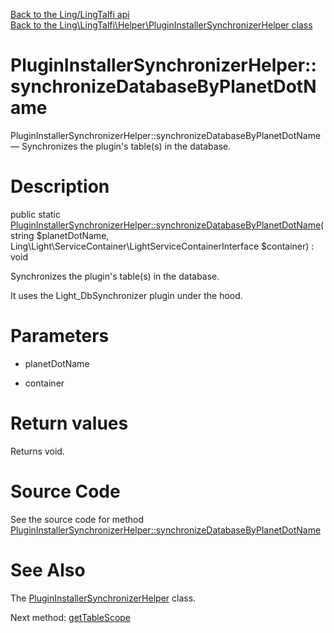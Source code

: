 [Back to the Ling/LingTalfi api](https://github.com/lingtalfi/LingTalfi/blob/master/doc/api/Ling/LingTalfi.md)<br>
[Back to the Ling\LingTalfi\Helper\PluginInstallerSynchronizerHelper class](https://github.com/lingtalfi/LingTalfi/blob/master/doc/api/Ling/LingTalfi/Helper/PluginInstallerSynchronizerHelper.md)


PluginInstallerSynchronizerHelper::synchronizeDatabaseByPlanetDotName
================



PluginInstallerSynchronizerHelper::synchronizeDatabaseByPlanetDotName — Synchronizes the plugin's table(s) in the database.




Description
================


public static [PluginInstallerSynchronizerHelper::synchronizeDatabaseByPlanetDotName](https://github.com/lingtalfi/LingTalfi/blob/master/doc/api/Ling/LingTalfi/Helper/PluginInstallerSynchronizerHelper/synchronizeDatabaseByPlanetDotName.md)(string $planetDotName, Ling\Light\ServiceContainer\LightServiceContainerInterface $container) : void




Synchronizes the plugin's table(s) in the database.

It uses the Light_DbSynchronizer plugin under the hood.




Parameters
================


- planetDotName

    

- container

    


Return values
================

Returns void.








Source Code
===========
See the source code for method [PluginInstallerSynchronizerHelper::synchronizeDatabaseByPlanetDotName](https://github.com/lingtalfi/LingTalfi/blob/master/Helper/PluginInstallerSynchronizerHelper.php#L29-L37)


See Also
================

The [PluginInstallerSynchronizerHelper](https://github.com/lingtalfi/LingTalfi/blob/master/doc/api/Ling/LingTalfi/Helper/PluginInstallerSynchronizerHelper.md) class.

Next method: [getTableScope](https://github.com/lingtalfi/LingTalfi/blob/master/doc/api/Ling/LingTalfi/Helper/PluginInstallerSynchronizerHelper/getTableScope.md)<br>

